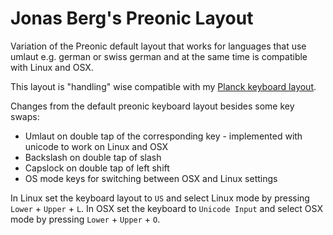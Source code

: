 # Jonas Berg's Preonic Layout

Variation of the Preonic default layout that works for languages that use umlaut e.g.
german or swiss german and at the same time is compatible with Linux and OSX.

This layout is "handling" wise compatible with my [Planck keyboard layout](../../../planck/keymaps/jonasberg/readme.md).

Changes from the default preonic keyboard layout besides some key swaps:

* Umlaut on double tap of the corresponding key - implemented with unicode to work on Linux and OSX
* Backslash on double tap of slash
* Capslock on double tap of left shift
* OS mode keys for switching between OSX and Linux settings

In Linux set the keyboard layout to `US` and select Linux mode by pressing `Lower` + `Upper` + `L`. 
In OSX set the keyboard to `Unicode Input` and select OSX mode by pressing `Lower` + `Upper` + `O`.